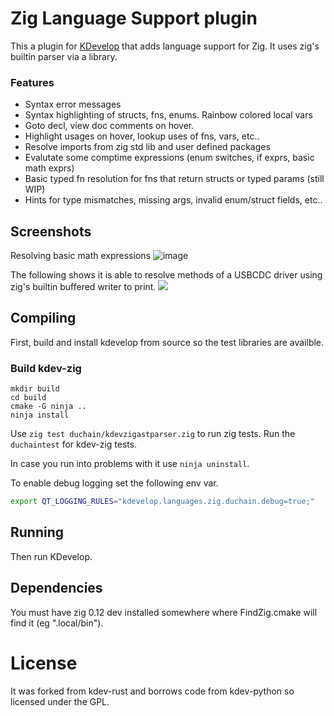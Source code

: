 # Zig Language Support plugin

This a plugin for [KDevelop](https://kdevelop.org/) that adds language support for Zig. It uses zig's
builtin parser via a library. 

### Features
- Syntax error messages
- Syntax highlighting of structs, fns, enums. Rainbow colored local vars
- Goto decl, view doc comments on hover.
- Highlight usages on hover, lookup uses of fns, vars, etc..
- Resolve imports from zig std lib and user defined packages
- Evalutate some comptime expressions (enum switches, if exprs, basic math exprs)
- Basic typed fn resolution for fns that return structs or typed params (still WIP)
- Hints for type mismatches, missing args, invalid enum/struct fields, etc..

## Screenshots

Resolving basic math expressions
![image](https://github.com/frmdstryr/kdev-zig/assets/380158/581f1ec6-f92a-408c-97d3-58f8b85a4800)


The following shows it is able to resolve methods of a USBCDC driver using zig's builtin buffered writer to print.
![](https://user-images.githubusercontent.com/380158/284731452-bca7eb00-0f1c-44aa-8096-f2f0e4042f29.png)

## Compiling

First, build and install kdevelop from source so the test libraries are availble.

### Build kdev-zig

```
mkdir build
cd build
cmake -G ninja ..
ninja install
```

Use `zig test duchain/kdevzigastparser.zig` to run zig tests.
Run the `duchaintest` for kdev-zig tests.

In case you run into problems with it use `ninja uninstall`.

To enable debug logging set the following env var.

```bash
export QT_LOGGING_RULES="kdevelop.languages.zig.duchain.debug=true;"
```

## Running

Then run KDevelop.

## Dependencies

You must have zig 0.12 dev installed somewhere where FindZig.cmake
will find it (eg ".local/bin").

# License

It was forked from kdev-rust and borrows code from kdev-python so licensed under the GPL.
